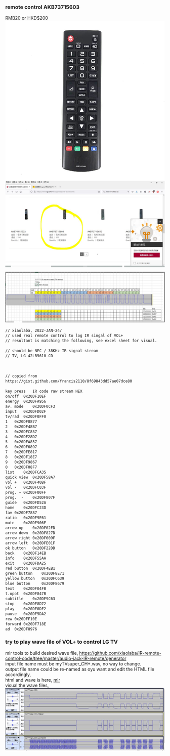 
### remote control AKB73715603  
RMB20 or HKD$200  
![AKB73715603_REMOTE_CONTROL.jpg](AKB73715603_REMOTE_CONTROL.jpg)  
![AKB73715603_REMOTE_CONTROL_LG200.jpg](AKB73715603_REMOTE_CONTROL_LG200.jpg)  






![LG_TV_VOL+.JPG](LG_TV_VOL+.JPG)  

```
// xiaolaba, 2022-JAN-24/
// used real remote control to log IR singal of VOL+
// resultant is matching the following, see excel sheet for visual.

// should be NEC / 38KHz IR signal stream
// TV, LG 42LB5610-CD



// copied from https://gist.github.com/francis2110/8f69843dd57ae07dce80

key press	IR code raw stream HEX
on/off	0x20DF10EF
energy	0x20DFA956
av. mode	0x20DF0CF3
input	0x20DFD02F
tv/rad	0x20DF0FF0
1	0x20DF8877
2	0x20DF48B7
3	0x20DFC837
4	0x20DF28D7
5	0x20DFA857
6	0x20DF6897
7	0x20DFE817
8	0x20DF18E7
9	0x20DF9867
0	0x20DF08F7
list	0x20DFCA35
quick view	0x20DF58A7
vol +	0x20DF40BF
vol -	0x20DFC03F
prog. +	0x20DF00FF
prog.  -	0x20DF807F
guide	0x20DFD52A
home	0x20DFC23D
fav	0x20DF7887
ratio	0x20DF9E61
mute	0x20DF906F
arrow up	0x20DF02FD
arrow down	0x20DF827D
arrow right	0x20DF609F
arrow left	0x20DFE01F
ok button	0x20DF22DD
back	0x20DF14EB
info	0x20DF55AA
exit	0x20DFDA25
red button	0x20DF4EB1
green button	0x20DF8E71
yellow button	0x20DFC639
blue button 	0x20DF8679
text	0x20DF04FB
t.opot	0x20DF847B
subtitle	0x20DF9C63
stop	0x20DF8D72
play	0x20DF0DF2
pause	0x20DF5DA2
rew	0x20DFF10E
forward	0x20DF718E
ad	0x20DF8976

```


### try to play wave file of VOL+ to control LG TV  
mir tools to build desired wave file, https://github.com/xiaolaba/IR-remote-control-code/tree/master/audio-jack-IR-remote/generator  
input file name must be myTVsuper_CH+.wav, no way to change.  
output file name could be re-named as oyu want and edit the HTML file accordingly,  
html and wave is here, [mir](mir)  
visual the wave files,  
![mir/wave1.JPG](mir/wave1.JPG)

